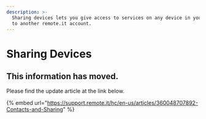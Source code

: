 ```yaml
---
description: >-
  Sharing devices lets you give access to services on any device in your account
  to another remote.it account.
---
```


# Sharing Devices

##  This information has moved.

Please find the update article at the link below.

{% embed url="https://support.remote.it/hc/en-us/articles/360048707892-Contacts-and-Sharing" %}





